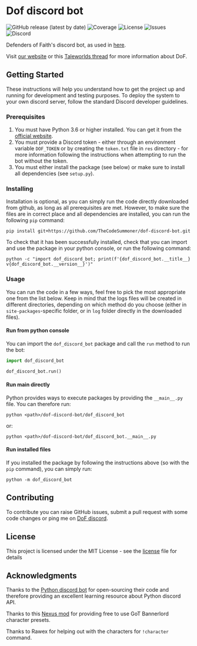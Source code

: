 # Dof discord bot

![GitHub release (latest by date)](https://img.shields.io/github/v/release/TheCodeSummoner/dof-discord-bot)
![Coverage](https://img.shields.io/badge/coverage-TODO%25-red)
![License](https://img.shields.io/github/license/TheCodeSummoner/dof-discord-bot?color=informational)
![Issues](https://img.shields.io/github/issues/TheCodeSummoner/dof-discord-bot)
![Discord](https://img.shields.io/discord/330641519931424778?label=discord&style=flat)

Defenders of Faith's discord bot, as used in [here][1].

Visit [our website][2] or this [Taleworlds thread][3] for more information about DoF.

## Getting Started

These instructions will help you understand how to get the project up and running for development and testing purposes.
To deploy the system to your own discord server, follow the standard Discord developer guidelines.

### Prerequisites

1. You must have Python 3.6 or higher installed. You can get it from the [official website][4].
2. You must provide a Discord token - either through an environment variable `DOF_TOKEN` or by creating the `token.txt`
file in `res` directory - for more information following the instructions when attempting to run the bot without the
token.
3. You must either install the package (see below) or make sure to install all dependencies (see `setup.py`).

### Installing

Installation is optional, as you can simply run the code directly downloaded from github, as long as all prerequisites
are met. However, to make sure the files are in correct place and all dependencies are installed, you can run the
following `pip` command:

```
pip install git+https://github.com/TheCodeSummoner/dof-discord-bot.git
```

To check that it has been successfully installed, check that you can import and use the package in your python console,
or run the following command:

```
python -c "import dof_discord_bot; print(f'{dof_discord_bot.__title__} v{dof_discord_bot.__version__}')"
```

### Usage

You can run the code in a few ways, feel free to pick the most appropriate one from the list below. Keep in mind that
the logs files will be created in different directories, depending on which method do you choose (either in
`site-packages`-specific folder, or in `log` folder directly in the downloaded files).

#### Run from python console

You can import the `dof_discord_bot` package and call the `run` method to run the bot:

```python
import dof_discord_bot

dof_discord_bot.run()
```

#### Run main directly

Python provides ways to execute packages by providing the `__main__.py` file. You can therefore run:

```
python <path>/dof-discord-bot/dof_discord_bot
```

or:

```
python <path>/dof-discord-bot/dof_discord_bot.__main__.py
```

#### Run installed files

If you installed the package by following the instructions above (so with the `pip` command), you can simply run:

```
python -m dof_discord_bot
```

## Contributing

To contribute you can raise GitHub issues, submit a pull request with some code changes or ping me on [DoF discord][1].

## License

This project is licensed under the MIT License - see the [license][5] file for details

## Acknowledgments

Thanks to the [Python discord bot][6] for open-sourcing their code and therefore providing an excellent learning
resource about Python discord API.

Thanks to this [Nexus mod][7] for providing free to use GoT Bannerlord character presets.

Thanks to Rawex for helping out with the characters for `!character` command.

[1]: https://discord.com/invite/BRRfqqZ
[2]: https://dofesports.wixsite.com/defenders-of-faith
[3]: https://forums.taleworlds.com/index.php?threads/dof-defenders-of-faith-international-clan-decade-of-faith-we-are-recruiting.417098/
[4]: https://www.python.org/downloads/
[5]: LICENSE
[6]: https://github.com/python-discord/bot
[7]: https://www.nexusmods.com/mountandblade2bannerlord/mods/872